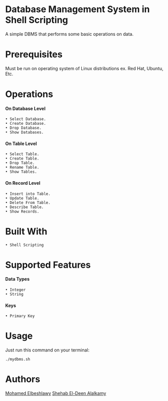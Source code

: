 # Database Management System in Shell Scripting

A simple DBMS that performs some basic operations on data.

# Prerequisites

Must be run on operating system of Linux distributions ex. Red Hat, Ubuntu, Etc.

# Operations

#### On Database Level

    • Select Database.
    • Create Database.
    • Drop Database.
    • Show Databases.

#### On Table Level

    • Select Table.
    • Create Table.
    • Drop Table.
    • Rename Table.
    • Show Tables.

#### On Record Level

    • Insert into Table.
    • Update Table.
    • Delete From Table.
    • Describe Table.
    • Show Records.
    
# Built With

    • Shell Scripting

# Supported Features

#### Data Types
	
    • Integer
    • String

#### Keys

    • Primary Key

# Usage

Just run this command on your terminal:
	
	./mydbms.sh

# Authors

 [Mohamed Elbeshlawy](https://github.com/Mohamedelbeshlawy)
 [Shehab El-Deen Alalkamy](https://github.com/ShehabEl-DeenAlalkamy)
